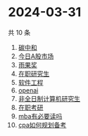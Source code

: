 # 2024-03-31

共 10 条

<!-- BEGIN ZHIHUSEARCH -->
<!-- 最后更新时间 Sun Mar 31 2024 04:09:48 GMT+0800 (China Standard Time) -->
1. [碳中和](https://www.zhihu.com/search?q=碳中和)
1. [今日A股市场](https://www.zhihu.com/search?q=今日A股市场)
1. [雨果奖](https://www.zhihu.com/search?q=雨果奖)
1. [在职研究生](https://www.zhihu.com/search?q=在职研究生)
1. [软件工程](https://www.zhihu.com/search?q=软件工程)
1. [openai](https://www.zhihu.com/search?q=openai)
1. [非全日制计算机研究生](https://www.zhihu.com/search?q=非全日制计算机研究生)
1. [在职考研](https://www.zhihu.com/search?q=在职考研)
1. [mba有必要读吗](https://www.zhihu.com/search?q=mba有必要读吗)
1. [cpa如何规划备考](https://www.zhihu.com/search?q=cpa如何规划备考)
<!-- END ZHIHUSEARCH -->
